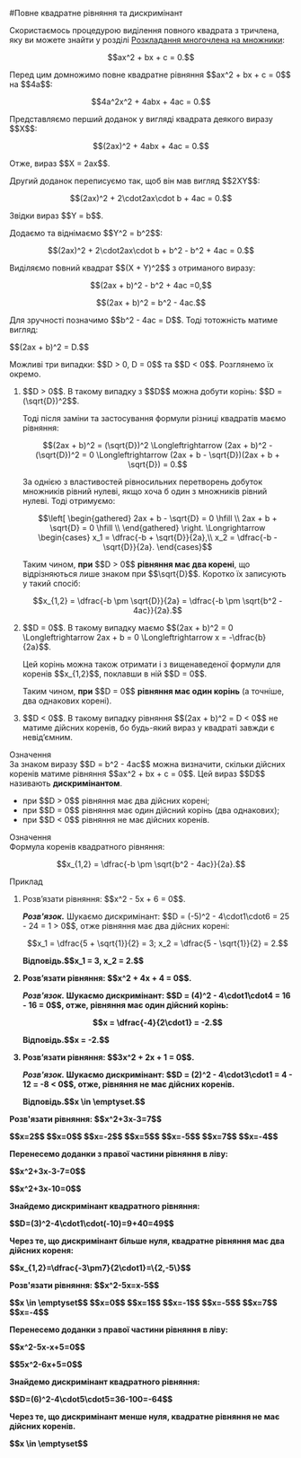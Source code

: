 #Повне квадратне рівняння та дискримiнант

<p>Скористаємось процедурою виділення повного квадрата з тричлена, яку ви можете знайти у розділі <a href="http://math.ed-era.com/3/rozkladannya_mnogochlena_na_mnozhniki.html">Розкладання многочлена на множники</a>:</p>

<p align="center">$$ax^2 + bx + c = 0.$$</p>

<p>Перед цим домножимо повне квадратне рівняння $$ax^2 + bx + c = 0$$ на $$4a$$:</p>

<p align="center">$$4a^2x^2 + 4abx + 4ac = 0.$$</p>

<p>Представляємо перший доданок у вигляді квадрата деякого виразу $$X$$:</p>

<p align="center">$$(2ax)^2 + 4abx + 4ac = 0.$$</p>

<p>Отже, вираз $$X = 2ax$$.</p>

<p>Другий доданок переписуємо так, щоб він мав вигляд $$2XY$$:</p> 

<p align="center">$$(2ax)^2 + 2\cdot2ax\cdot b + 4ac = 0.$$</p>

<p>Звідки вираз $$Y = b$$.</p>

<p>Додаємо та віднімаємо $$Y^2 = b^2$$:</p>

<p align="center">$$(2ax)^2 + 2\cdot2ax\cdot b + b^2 - b^2 + 4ac = 0.$$</p>

<p>Виділяємо повний квадрат $$(X + Y)^2$$ з отриманого виразу:</p>

<p align="center">$$(2ax + b)^2 - b^2 + 4ac =0,$$</p>

<p align="center">$$(2ax + b)^2 = b^2 - 4ac.$$</p>

<p>Для зручності позначимо $$b^2 - 4ac = D$$. Тоді тотожність матиме вигляд:</p>

<p>$$(2ax + b)^2 = D.$$</p>

<p>Можливі три випадки: $$D > 0, D = 0$$ та $$D < 0$$. Розглянемо їх окремо.</p>

<ol>
<li>$$D > 0$$. В такому випадку з $$D$$ можна добути корінь: $$D = (\sqrt{D})^2$$.</li>
<p>Тоді після заміни та застосування формули різниці квадратів маємо рівняння:</p>
<p align="center">$$(2ax + b)^2 = (\sqrt{D})^2 \Longleftrightarrow (2ax + b)^2 - (\sqrt{D})^2 = 0 \Longleftrightarrow (2ax + b - \sqrt{D})(2ax + b + \sqrt{D}) = 0.$$</p>
<p>За однією з властивостей рівносильних перетворень добуток множників рівний нулеві, якщо хоча б один з множників рівний нулеві. Тоді отримуємо:</p>
<p align="center">	$$\left[ \begin{gathered}
	2ax + b - \sqrt{D} = 0 \hfill \\
	2ax + b + \sqrt{D} = 0 \hfill \\
	\end{gathered}
	\right. \Longrightarrow \begin{cases}
	x_1 = \dfrac{-b + \sqrt{D}}{2a},\\
	x_2 = \dfrac{-b - \sqrt{D}}{2a}.
	\end{cases}$$</p>
<p>Таким чином, <b>при</b> $$D > 0$$ <b>рівняння має два корені</b>, що відрізняються лише знаком при $$\sqrt{D}$$. Коротко їх записують у такий спосіб:</p>
<p align="center">$$x_{1,2} = \dfrac{-b \pm \sqrt{D}}{2a} = \dfrac{-b \pm \sqrt{b^2 - 4ac}}{2a}.$$</p>
<li>$$D = 0$$. В такому випадку маємо $$(2ax + b)^2 = 0 \Longleftrightarrow 2ax + b = 0 \Longleftrightarrow x = -\dfrac{b}{2a}$$.</li>
<p>Цей корінь можна також отримати і з вищенаведеної формули для коренів $$x_{1,2}$$, поклавши в ній $$D = 0$$.</p>
<p>Таким чином, <b>при</b> $$D = 0$$ <b>рівняння має один корінь</b> (а точніше, два однакових корені).</p>
<li>$$D < 0$$. В такому випадку рівняння $$(2ax + b)^2 = D < 0$$ не матиме дійсних коренів, бо будь-який вираз у квадраті завжди є невід’ємним.</li>
</ol>

<div class="space"></div>

<div class="space">
<div class="eoz-wrap">
<span class="eoz">Означення</span>
<div class="eoz-text">
За знаком виразу $$D = b^2 - 4ac$$ можна визначити, скільки дійсних коренів матиме рівняння $$ax^2 + bx + c = 0$$. Цей вираз $$D$$ називають <b>дискримінантом</b>.
</div>
</div>
</div>

<ul>
<li>при $$D > 0$$ рівняння має два дійсних корені;</li>
<li>при $$D = 0$$ рівняння має один дійсний корінь (два однакових);</li>
<li>при $$D < 0$$ рівняння не має дійсних коренів.</li>
</ul>

<div class="space"></div>

<div class="space">
<div class="eoz-wrap">
<span class="eoz">Означення</span>
<div class="eoz-text">
Формула коренів квадратного рівняння:
<p align="center">$$x_{1,2} = \dfrac{-b \pm \sqrt{b^2 - 4ac}}{2a}.$$</p>
</div>
</div>
</div>

<div class="space">
<div class="task-wrap">
<span class="task">Приклад</span>
<div class="task-text">
<ol>
<li>Розв’язати рівняння: $$x^2 - 5x + 6 = 0$$.</li>
<p><b><i>Розв'язок.</i></b> Шукаємо дискримінант: $$D = (-5)^2 - 4\cdot1\cdot6 = 25 - 24 = 1 > 0$$, отже рівняння має два дійсних корені:</p>
<p align="center">$$x_1 = \dfrac{5 + \sqrt{1}}{2} = 3; x_2 = \dfrac{5 - \sqrt{1}}{2} = 2.$$</p>
<p><b>Відповідь.<b>$$x_1 = 3, x_2 = 2.$$</p>
<li>Розв’язати рівняння: $$x^2 + 4x + 4 = 0$$.</li>
<p><b><i>Розв'язок.</i></b> Шукаємо дискримінант: $$D = (4)^2 - 4\cdot1\cdot4 = 16 - 16 = 0$$, отже, рівняння має один дійсний корінь:</p>
<p align="center">$$x = \dfrac{-4}{2\cdot1} = -2.$$</p>
<p><b>Відповідь.<b>$$x = -2.$$</p>
<li>Розв’язати рівняння: $$3x^2 + 2x + 1 = 0$$.</li>
<p><b><i>Розв'язок.</i></b> Шукаємо дискримінант: $$D = (2)^2 - 4\cdot3\cdot1 = 4 - 12 = -8 < 0$$, отже, рівняння не має дійсних коренів.</p>
<p><b>Відповідь.<b>$$x \in \emptyset.$$</p>
</ol>
</div>
</div>
</div>

<quiz correctLabel="correct" incorrectLabel="incorrect" checkLabel="check">
    <question  multiple>
        <p>Розв'язати рівняння: $$x^2+3x-3=7$$</p>
        <answer correct>$$x=2$$</answer>
        <answer>$$x=0$$</answer>
        <answer>$$x=-2$$</answer>
        <answer>$$x=5$$</answer>
        <answer correct>$$x=-5$$</answer>
        <answer>$$x=7$$</answer>
        <answer>$$x=-4$$</answer>
        <explanation>
        <p>Перенесемо доданки з правої частини рівняння в ліву:</p>
        <p>$$x^2+3x-3-7=0$$</p>
        <p>$$x^2+3x-10=0$$</p>
        <p>Знайдемо дискримінант квадратного рівняння:</p>
        <p>$$D=(3)^2-4\cdot1\cdot(-10)=9+40=49$$</p>
        <p>Через те, що дискримінант більше нуля, квадратне рівняння має два дійсних кореня:</p>
        <p>$$x_{1,2}=\dfrac{-3\pm7}{2\cdot1}=\{2,-5\}$$</p>
        </explanation>
        </question>
    <question text="">
    <p>Розв'язати рівняння: $$x^2-5x=x-5$$</p>
        <answer correct>$$x \in \emptyset$$</answer>
        <answer>$$x=0$$</answer>
        <answer>$$x=1$$</answer>
        <answer>$$x=-1$$</answer>
        <answer>$$x=-5$$</answer>
        <answer>$$x=7$$</answer>
        <answer>$$x=-4$$</answer>
        <explanation>
        <p>Перенесемо доданки з правої частини рівняння в ліву:</p>
        <p>$$x^2-5x-x+5=0$$</p>
        <p>$$5x^2-6x+5=0$$</p>
        <p>Знайдемо дискримінант квадратного рівняння:</p>
        <p>$$D=(6)^2-4\cdot5\cdot5=36-100=-64$$</p>
        <p>Через те, що дискримінант менше нуля, квадратне рівняння не має дійсних коренів.</p>
        <p>$$x \in \emptyset$$</p>
        </explanation>
        </question>
</quiz>
